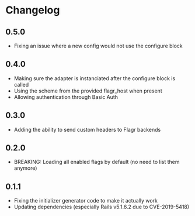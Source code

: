 # Changelog

## 0.5.0

* Fixing an issue where a new config would not use the configure block

## 0.4.0

* Making sure the adapter is instanciated after the configure block is called
* Using the scheme from the provided flagr_host when present
* Allowing authentication through Basic Auth

## 0.3.0

* Adding the ability to send custom headers to Flagr backends

## 0.2.0

* BREAKING: Loading all enabled flags by default (no need to list them anymore)

## 0.1.1

* Fixing the initializer generator code to make it actually work
* Updating dependencies (especially Rails v5.1.6.2 due to CVE-2019-5418)
